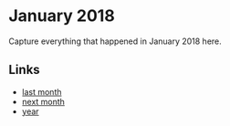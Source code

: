 # January 2018

Capture everything that happened in January 2018 here.

## Links
- [last month](calendar/months/2017-12.md)
- [next month](calendar/months/2018-02.md)
- [year](calendar/years/2018.md)